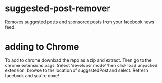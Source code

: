 # suggested-post-remover

Removes suggested posts and sponsored posts from your facebook news feed. 
# adding to Chrome
To add to chrome download the repo as a zip and extract. Then go to the chrome extensions page. Select 'developer mode' then click load unpacked extension, browse to the location of suggestedPost and select. Refresh facebook and you're done!
